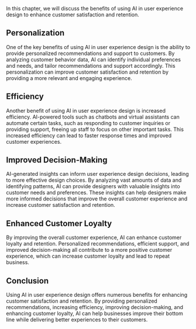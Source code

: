 

In this chapter, we will discuss the benefits of using AI in user experience design to enhance customer satisfaction and retention.

Personalization
---------------

One of the key benefits of using AI in user experience design is the ability to provide personalized recommendations and support to customers. By analyzing customer behavior data, AI can identify individual preferences and needs, and tailor recommendations and support accordingly. This personalization can improve customer satisfaction and retention by providing a more relevant and engaging experience.

Efficiency
----------

Another benefit of using AI in user experience design is increased efficiency. AI-powered tools such as chatbots and virtual assistants can automate certain tasks, such as responding to customer inquiries or providing support, freeing up staff to focus on other important tasks. This increased efficiency can lead to faster response times and improved customer experiences.

Improved Decision-Making
------------------------

AI-generated insights can inform user experience design decisions, leading to more effective design choices. By analyzing vast amounts of data and identifying patterns, AI can provide designers with valuable insights into customer needs and preferences. These insights can help designers make more informed decisions that improve the overall customer experience and increase customer satisfaction and retention.

Enhanced Customer Loyalty
-------------------------

By improving the overall customer experience, AI can enhance customer loyalty and retention. Personalized recommendations, efficient support, and improved decision-making all contribute to a more positive customer experience, which can increase customer loyalty and lead to repeat business.

Conclusion
----------

Using AI in user experience design offers numerous benefits for enhancing customer satisfaction and retention. By providing personalized recommendations, increasing efficiency, improving decision-making, and enhancing customer loyalty, AI can help businesses improve their bottom line while delivering better experiences to their customers.


